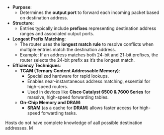 - **Purpose**:
    - Determines the **output port** to forward each incoming packet based on destination address.
- **Structure**:
    - Entries typically include **prefixes** representing destination address ranges and associated output ports.
- **Longest Prefix Matching**:
    - The router uses the **longest match rule** to resolve conflicts when multiple entries match the destination address.
    - Example: If an address matches both 24-bit and 21-bit prefixes, the router selects the 24-bit prefix as it’s the longest match.
- **Efficiency Techniques**:
    - **TCAM (Ternary Content Addressable Memory)**:
        - Specialized hardware for rapid lookups.
        - Enables near-instantaneous address matching, essential for high-speed routers.
        - Used in devices like **Cisco Catalyst 6500 & 7600 Series** for massive, high-speed forwarding tables.
    - **On-Chip Memory and DRAM**:
        - **SRAM** (as a cache for **DRAM**) allows faster access for high-speed forwarding tasks.

Hosts do not have complete knowledge of aall possible destination addresses. M
